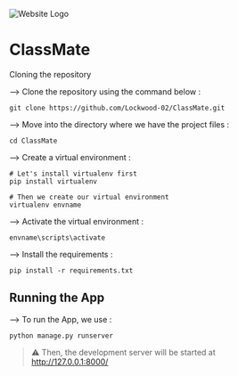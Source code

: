 ![Website Logo](/static/images/StudyBuddy.PNG)
# ClassMate

Cloning the repository

--> Clone the repository using the command below :

```
git clone https://github.com/Lockwood-02/ClassMate.git
```

--> Move into the directory where we have the project files :

```
cd ClassMate
```

--> Create a virtual environment :

```
# Let's install virtualenv first
pip install virtualenv

# Then we create our virtual environment
virtualenv envname
```

--> Activate the virtual environment :

```
envname\scripts\activate
```

--> Install the requirements :

```
pip install -r requirements.txt
```

## Running the App


--> To run the App, we use :

```
python manage.py runserver
```
>   ⚠ Then, the development server will be started at http://127.0.0.1:8000/
